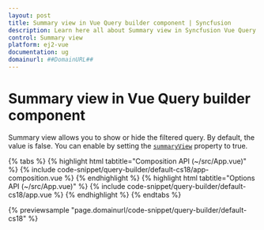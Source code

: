 ```yaml
---
layout: post
title: Summary view in Vue Query builder component | Syncfusion
description: Learn here all about Summary view in Syncfusion Vue Query builder component of Syncfusion Essential JS 2 and more.
control: Summary view 
platform: ej2-vue
documentation: ug
domainurl: ##DomainURL##
---
```


# Summary view in Vue Query builder component

Summary view allows you to show or hide the filtered query. By default, the value is false. You can enable by setting the [`summaryView`](https://ej2.syncfusion.com/vue/documentation/api/query-builder/#summaryview) property to true.

{% tabs %}
{% highlight html tabtitle="Composition API (~/src/App.vue)" %}
{% include code-snippet/query-builder/default-cs18/app-composition.vue %}
{% endhighlight %}
{% highlight html tabtitle="Options API (~/src/App.vue)" %}
{% include code-snippet/query-builder/default-cs18/app.vue %}
{% endhighlight %}
{% endtabs %}
        
{% previewsample "page.domainurl/code-snippet/query-builder/default-cs18" %}
